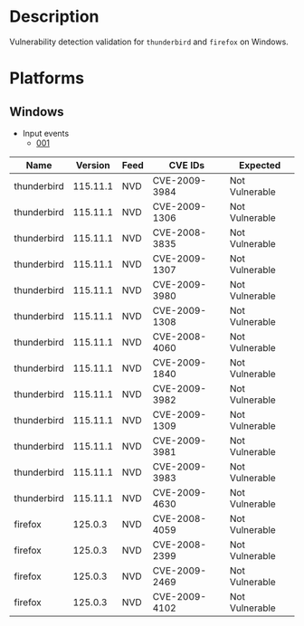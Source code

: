 # Description

Vulnerability detection validation for `thunderbird` and `firefox` on Windows.

# Platforms

## Windows

- Input events
  - [001](input_001.json)

| Name          | Version  | Feed  | CVE IDs        | Expected       |
| ------------- | -------- | ----- | -------------- | -------------- |
| thunderbird   | 115.11.1 | NVD   | CVE-2009-3984  | Not Vulnerable | https://github.com/wazuh/wazuh/issues/25974
| thunderbird   | 115.11.1 | NVD   | CVE-2009-1306  | Not Vulnerable | https://github.com/wazuh/wazuh/issues/25974
| thunderbird   | 115.11.1 | NVD   | CVE-2008-3835  | Not Vulnerable |
| thunderbird   | 115.11.1 | NVD   | CVE-2009-1307  | Not Vulnerable | https://github.com/wazuh/wazuh/issues/25974
| thunderbird   | 115.11.1 | NVD   | CVE-2009-3980  | Not Vulnerable |
| thunderbird   | 115.11.1 | NVD   | CVE-2009-1308  | Not Vulnerable |
| thunderbird   | 115.11.1 | NVD   | CVE-2008-4060  | Not Vulnerable |
| thunderbird   | 115.11.1 | NVD   | CVE-2009-1840  | Not Vulnerable | https://github.com/wazuh/intelligence-data/issues/1223
| thunderbird   | 115.11.1 | NVD   | CVE-2009-3982  | Not Vulnerable |
| thunderbird   | 115.11.1 | NVD   | CVE-2009-1309  | Not Vulnerable |
| thunderbird   | 115.11.1 | NVD   | CVE-2009-3981  | Not Vulnerable |
| thunderbird   | 115.11.1 | NVD   | CVE-2009-3983  | Not Vulnerable |
| thunderbird   | 115.11.1 | NVD   | CVE-2009-4630  | Not Vulnerable |
| firefox       | 125.0.3  | NVD   | CVE-2008-4059  | Not Vulnerable |
| firefox       | 125.0.3  | NVD   | CVE-2008-2399  | Not Vulnerable |
| firefox       | 125.0.3  | NVD   | CVE-2009-2469  | Not Vulnerable |
| firefox       | 125.0.3  | NVD   | CVE-2009-4102  | Not Vulnerable |





